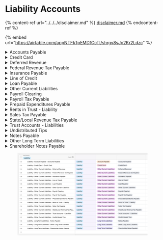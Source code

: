 # Liability Accounts

{% content-ref url="../../../disclaimer.md" %}
[disclaimer.md](../../../disclaimer.md)
{% endcontent-ref %}

{% embed url="https://airtable.com/appNTFkTpEMDfCcTI/shrgv8sJo2Kr2Ldzc" %}

<details>

<summary>Accounts Payable</summary>



</details>

<details>

<summary>Credit Card</summary>



</details>

<details>

<summary>Deferred Revenue</summary>



</details>

<details>

<summary>Federal Revenue Tax Payable</summary>



</details>

<details>

<summary>Insurance Payable</summary>



</details>

<details>

<summary>Line of Credit</summary>



</details>

<details>

<summary>Loan Payable</summary>



</details>

<details>

<summary>Other Current Liabilities</summary>



</details>

<details>

<summary>Payroll Clearing</summary>



</details>

<details>

<summary>Payroll Tax Payable</summary>



</details>

<details>

<summary>Prepaid Expenditures Payable</summary>



</details>

<details>

<summary>Rents in Trust - Liability</summary>



</details>

<details>

<summary>Sales Tax Payable</summary>



</details>

<details>

<summary>State/Local Revenue Tax Payable</summary>



</details>

<details>

<summary>Trust Accounts - Liabilities</summary>



</details>

<details>

<summary>Undistributed Tips</summary>



</details>

<details>

<summary>Notes Payable</summary>



</details>

<details>

<summary>Other Long Term Liabilities</summary>



</details>

<details>

<summary>Shareholder Notes Payable</summary>



</details>





<figure><img src="../../../.gitbook/assets/Liability Accounts" alt=""><figcaption></figcaption></figure>
